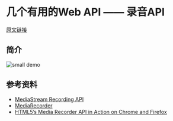 # 几个有用的Web API —— 录音API

[原文链接](https://denzel.netlify.com/js/useful_webapis_audiocontext.html?_=65312387656512)

## 简介

<Recorder-Demo1/>

![small demo](http://p8rbt50i2.bkt.clouddn.com/recorder001.gif)

<Recorder-Demo2/>



## 参考资料
- [MediaStream Recording API](https://developer.mozilla.org/en-US/docs/Web/API/MediaStream_Recording_API)
- [MediaRecorder](https://developer.mozilla.org/en-US/docs/Web/API/MediaRecorder)
- [HTML5’s Media Recorder API in Action on Chrome and Firefox](https://addpipe.com/blog/mediarecorder-api/)
